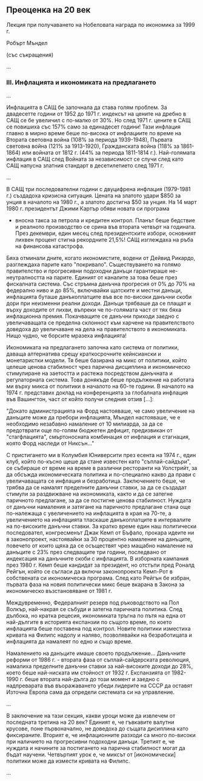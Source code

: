 ## Преоценка на 20 век

Лекция при получаването на Нобеловата награда по икономика за
1999 г.

Робърт Мъндел

(със съкращения)

...

### III. Инфлацията и икономиката на предлагането

...

Инфлацията в САЩ бе започнала да става голям проблем. За
двадесетте години от 1952 до 1971 г. индексът на цените на дребно
в САЩ се бе увеличил с по-малко от 30%. Но след 1971 г. цените в
САЩ се повишиха със 157% само за единадесет години! Тази инфлация
главно в мирно време беше по-висока от инфлациите по време на
Втората световна война (108% за периода 1939-1948), Първата световна
война (121% за 1913-1920), Гражданската война (118% за 1861-1864)
или войната от 1812 г. (44% за периода 1811-1814 г.).
Най-голямата инфлация в САЩ след Войната за независимост се случи
след като САЩ напусна златния стандарт в десетилетието след 1971
г.

...

В САЩ три последователни години с двуцифрена инфлация (1979-1981
г.) създадоха кризисна ситуация. Цената на златото удари $850 за
унция в началото на 1980 г., а златото достигна $50 за унция. На
14 март 1980 г. президентът Джими Картър обяви новата си програма
- вносна такса за петрола и кредитен контрол. Планът беше
бедствие и реалното производство се срина във втората четвърт на
годината. През декември, един месец след президентските избори,
основният лихвен процент стигна рекордните 21,5%! САЩ изглеждаха
на ръба на финансова катастрофа.

Бяха отминали дните, когато икономистите, водени от Дейвид
Рикардо, разглеждаха парите като "покривало". Съществуването на
голямо правителство и прогресивни подоходни данъци гарантираше
не-неутралността на парите. Единият от каналите за това беше през
фискалната система. Със стръмна данъчна прогресия от 0% до 70% на
федерално ниво и до 85%, включвайки щатските и местни данъци,
инфлацията буташе данъкоплатците във все по-високи данъчни скоби
дори при неизменни реални доходи. Данъци трябваше да се плащат
и върху доходите от лихви, въпреки че по-голямата част от тях
бяха инфлационна премия. Покачващите се данъчни приходи заедно с
увеличаващата се пределна склонност към харчене на правителството
доведоха до увеличаване на дела на правителството в икономиката.
Нищо чудно, че борсите мразеха инфлацията!

Икономиката на предлагането започна като система от политики,
даваща алтернатива срещу краткосрочните кейнсиански и
монетаристки модели. Тя беше базирана на микс от политики, който
целеше ценова стабилност чрез парична дисциплина и икономическо
стимулиране на заетостта и растежа посредством данъчната и
регулаторната система. Това донякъде беше продължение на работата
ми върху микса от политики в началото на 60-те години. В началото
на 1974 г. представих доклад на конференцията за глобалната
инфлация във Вашингтон, част от който получи следния отзив [...]:

"Докато администрацията на Форд настояваше, че само увеличение на
данъците може да пребори инфлацията, Мъндел настояваше, че е
необходимо незабавно намаление от 10 милиарда, за да се
предотврати още по-голям бюджетен дефицит, предизвикан от
"стагфлацията", смъртоносната комбинация от инфлация и стагнация,
която Форд наследи от Никсън..."

С пристигането ми в Колумбия Юниверсити през есента на 1974 г.,
един клуб, който по-късно щеше да стане известен като
"съплай-сайдъри", се събираше от време на време в различни
ресторанти на Уолстрийт, за да обсъжда икономическата политика и
по-специално какво да прави с увеличаващата се инфлация и
безработица. Заключението беше, че трябва да се намалят
пределните данъчни ставки, за да се създадат стимули за
раздвижване на икономиката, както и да се затегне паричното
предлагане, за да се постигне ценова стабилност. Нуждата от
данъчни намаления и затягане на паричното предлагане стана още
по-належаща с увеличението на инфлацията в края на 70-те, а
увеличението на инфлацията тласкаше данъкоплатците в интервалите
на по-високите данъчни ставки. За кратко време един наш
политически последовател, конгресменът Джак Кемп от Бъфало,
прокара идеите ни в законопроект, настоявайки за 30 процентно
намаление на данъците, повечето от които щяха да се осъществят
чрез мащабно намаление на данъците с 23% през следващите три
години, последвано от индексация на данъчните скоби с инфлацията.
В изборната кампания през 1980 г. Кемп беше кандидат за
президент, но отстъпи пред Роналд Рейгън, който се съгласи да
включи законопроекта Кемп-Рот в собствената си икономическа
програма. След като Рейгън бе избран, първата фаза на новия
политически микс беше вкарана в Закона за икономическо
възстановяване от 1981 г.

Междувременно, Федералният резерв под ръководството на Пол
Волкър, най-накрая се събуди и затегна паричната политика. След
дълбока, но кратка рецесия, икономиката тръгна по пътя на една от
най-дългите в историята експанзии по същото време, по което
инфлацията беше поставена под контрол. Новите политики изместиха
кривата на Филипс надолу и наляво, позволявайки на безработицата
и инфлацията да намалеят по едно и също време. 

Намалението на данъците имаше своето продължение... Данъчните
реформи от 1986 г. - втората фаза от съплай-сайдерската
революция, намалиха пределните данъчни ставки за най-високите
доходи до 28%, което беше най-ниската им стойност от 1932 г.
Експанзията от 1982-1990 г. беше втората най-дълга до този момент и
заедно с надпреварата във въоражаването убеди лидерите на СССР да
оставят Източна Европа сама да определи системата си на
управление.

...

В заключение на тази секция, какви уроци може да извлечем от
последната третина на 20 век? Единият е, че гъвкавите валутни
крусове, поне първоначално, не доведоха до същата дисиплина като
фиксираните. Вторият е, че инфлационните разходи са много
по-високи при наличието на прогресивни подоходни данъци. Третият
е, че нуждата и начините за постигането на парична стабилност
могат да бъдат научени. Четвъртият урок е, че миксът от
[икономически] политики може да измести кривата на Филипс.

... 
